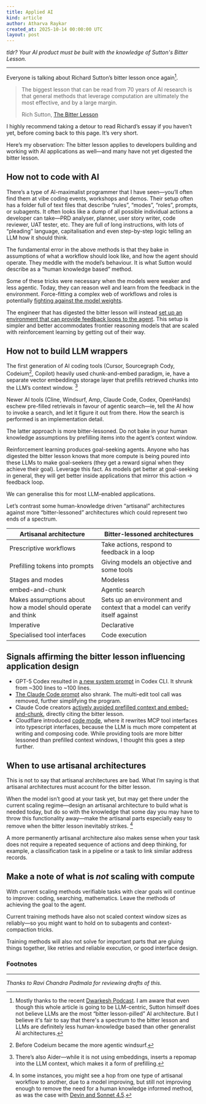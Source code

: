 ```yaml
---
title: Applied AI
kind: article
author: Atharva Raykar
created_at: 2025-10-14 00:00:00 UTC
layout: post
---
```

*tldr? Your AI product must be built with the knowledge of Sutton's Bitter Lesson.*

---

Everyone is talking about Richard Sutton’s bitter lesson once again[^1].

> The biggest lesson that can be read from 70 years of AI research is that general methods that leverage computation are ultimately the most  effective, and by a large margin.
> 
> 
> Rich Sutton, [The Bitter Lesson](http://www.incompleteideas.net/IncIdeas/BitterLesson.html)
> 

I highly recommend taking a detour to read Richard’s essay if you haven’t yet, before coming back to this page. It’s very short.

Here’s my observation: The bitter lesson applies to developers building and working with AI applications as well—and many have not yet digested the bitter lesson.

## How not to code with AI

There’s a type of AI-maximalist programmer that I have seen—you’ll often find them at vibe coding events, workshops and demos. Their setup often has a folder full of text files that describe “rules”, “modes”, “roles”, prompts, or subagents. It often looks like a dump of all possible individual actions a developer can take—PRD analyser, planner, user story writer, code reviewer, UAT tester, etc. They are full of long instructions, with lots of “pleading” language, capitalisation and even step-by-step logic telling an LLM how it should think.

The fundamental error in the above methods is that they bake in assumptions of what a workflow should look like, and how the agent should operate. They meddle with the model’s behaviour. It is what Sutton would describe as a “human knowledge based” method.

Some of these tricks were necessary when the models were weaker and less agentic. Today, they can reason well and learn from the feedback in the environment. Force-fitting a complex web of workflows and roles is potentially [fighting against the model weights](https://x.com/dbreunig/status/1965855381529436639).

The engineer that has digested the bitter lesson will instead [set up an environment that can provide feedback loops to the agent](https://simonwillison.net/2025/Sep/30/designing-agentic-loops/). This setup is simpler and better accommodates frontier reasoning models that are scaled with reinforcement learning by getting out of their way.

## How not to build LLM wrappers

The first generation of AI coding tools (Cursor, Sourcegraph Cody, Codeium[^2], Copilot) heavily used chunk-and-embed paradigm, ie, have a separate vector embeddings storage layer that prefills retrieved chunks into the LLM’s context window. [^3]

Newer AI tools (Cline, Windsurf, Amp, Claude Code, Codex, OpenHands) eschew pre-filled retrievals in favour of agentic search—ie, tell the AI how to invoke a search, and let it figure it out from there. How the search is performed is an implementation detail.

The latter approach is more bitter-lessoned. Do not bake in your human knowledge assumptions by prefilling items into the agent’s context window.

Reinforcement learning produces goal-seeking agents. Anyone who has digested the bitter lesson knows that more compute is being poured into these LLMs to make goal-seekers (they get a reward signal when they achieve their goal). Leverage this fact. As models get better at goal-seeking in general, they will get better inside applications that mirror this action → feedback loop.

We can generalise this for most LLM-enabled applications.

Let’s contrast some human-knowledge driven “artisanal” architectures against more “bitter-lessoned” architectures which could represent two ends of a spectrum.

| Artisanal architecture | Bitter-lessoned architectures |
| --- | --- |
| Prescriptive workflows | Take actions, respond to feedback in a loop |
| Prefilling tokens into prompts | Giving models an objective and some tools |
| Stages and modes | Modeless |
| embed-and-chunk | Agentic search |
| Makes assumptions about how a model should operate and think | Sets up an environment and context that a model can verify itself against |
| Imperative | Declarative |
| Specialised tool interfaces | Code execution |

## Signals affirming the bitter lesson influencing application design

- GPT-5 Codex resulted in [a new system prompt](https://github.com/openai/codex/blob/main/codex-rs/core/prompt.md) in Codex CLI. It shrunk from ~300 lines to ~100 lines.
- [The Claude Code prompt](https://github.com/marckrenn/cc-mvp-prompts/compare/v1.0.128...v2.0.0) also shrank. The multi-edit tool call was removed, further simplifying the program.
- Claude Code creators [actively avoided prefilled context and embed-and-chunk](https://www.latent.space/i/163091105/memory-and-the-future-of-context), directly citing the bitter lesson.
- Cloudflare introduced [code mode](https://blog.cloudflare.com/code-mode/), where it rewrites MCP tool interfaces into typescript interfaces, because the LLM is much more competent at writing and composing code. While providing tools are more bitter lessoned than prefilled context windows, I thought this goes a step further.

## When to use artisanal architectures

This is not to say that artisanal architectures are bad. What I’m saying is that artisanal architectures must account for the bitter lesson.

When the model isn’t good at your task yet, but may get there under the current scaling regime—design an artisanal architecture to build what is needed today, but do so with the knowledge that some day you may have to throw this functionality away—make the artisanal parts especially easy to remove when the bitter lesson inevitably strikes. [^4]

A more permanently artisanal architecture also makes sense when your task does not require a repeated sequence of actions and deep thinking, for example, a classification task in a pipeline or a task to link similar address records.

## Make a note of what is *not* scaling with compute

With current scaling methods verifiable tasks with clear goals will continue to improve: coding, searching, mathematics. Leave the methods of achieving the goal to the agent.

Current training methods have also not scaled context window sizes as reliably—so you might want to hold on to subagents and context-compaction tricks.

Training methods will also not solve for important parts that are gluing things together, like retries and reliable execution, or good interface design.

### Footnotes

[^1]: Mostly thanks to the recent [Dwarkesh Podcast](https://www.youtube.com/watch?v=21EYKqUsPfg). I am aware that even though this whole article is going to be LLM-centric, Sutton himself does not believe LLMs are the most “bitter lesson-pilled” AI architecture. But I believe it's fair to say that there's a spectrum to the bitter lesson and LLMs are definitely less human-knowledge based than other generalist AI architectures.

[^2]: Before Codeium became the more agentic windsurf.

[^3]: There’s also Aider—while it is not using embeddings, inserts a repomap into the LLM context, which makes it a form of prefilling.

[^4]: In some instances, you might see a hop from one type of artisanal workflow to another, due to a model improving, but still not improving enough to remove the need for a human knowledge informed method, as was the case with [Devin and Sonnet 4.5](https://cognition.ai/blog/devin-sonnet-4-5-lessons-and-challenges).

---

_Thanks to Ravi Chandra Padmala for reviewing drafts of this._

